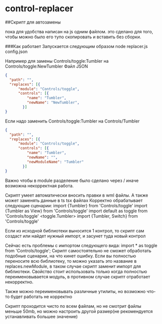 # control-replacer
##Скрипт для автозамены

пока для удобства написан на js одним файлом. это сделано для того, чтобы можно было его тупо скопировать и вставить без сборки.

###Как работает
Запускается следующим образом
node replacer.js config.json

Например для замены Controls/toggle:Tumbler на Controls/toggle:NewTumbler
Файл JSON
```json
{
  "path": "",
  "replaces": [{
      "module": "Controls/toggle",
      "controls": [{
          "name": "Tumbler",
          "newName": "NewTumbler",
        }]
}
```

Если надо заменить Controls/toggle:Tumbler на Controls/Tumbler
```json
{
  "path": "",
  "replaces": [{
      "module": "Controls/toggle",
      "controls": [{
          "name": "Tumbler",
          "newName": "",
          "newModuleName": "Tumbler"
        }]
}
 ```

Важно чтобы в module разделение было сделано через / иначе возможна некорректная работа.

Скрипт умеет автоматически вносить правки в wml файлы. А также может заменять данные в ts tsx файлах
Корректно обрабатывает следующие сценарии:
import {Tumbler} from 'Controls/toggle'
<Tumbler>
import {Tumbler as View} from 'Controls/toggle'
<View>
import default as toggle from 'Controls/toggle'
<toggle.Tumbler>
import {Tumbler, Switch} from 'Controls/toggle'

Если из исходной библиотеки выносится 1 контрол, то скрипт сам создаст или найдет нужный импорт, и засунет туда новый контрол

Сейчас есть проблемы с импортом следующего вида:
import * as toggle from 'Controls/toggle';
Скрипт самостоятельно не сможет обработать подобные сценарии, на что кинет ошибку. Если вы полностью переносите всю библиотеку, то можно указать это название в replaces.newModule, в таком случае скрипт заменит импорт для библиотеки. Свойство стоит использовать только когда полностью переименовывается модуль, в противном случае скрипт отработает некорректно.

Также можно переименовывать различные утилиты, но возможно что-то будет работать не корректно

Скрипт проходится чисто по всем файлам, но не смотрит файлы меньше 50mb, но можно настроить другой размер(не рекомендуется устанавливать большее значение)
